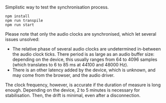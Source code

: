 Simplistic way to test the synchronisation process.

```
npm install
npm run transpile
npm run start
```

Please note that only the audio clocks are synchronised, which let
several issues unsolved:

- The relative phase of several audio clocks are undetermined
  in-between the audio clock ticks. There period is as large as an
  audio buffer size: depending on the device, this usually ranges
  from 64 to 4096 samples (which translates to 6 to 85 ms at 44100 and
  48000 Hz).
- There is an other latency added by the device, which is unknown, and
  may come from the browser, and the audio driver.

The clock frequency, however, is accurate if the duration of measure
is long enough. Depending on the device, 2 to 5 minutes is necessary
for stabilisation. Then, the drift is minimal, even after a
disconnection.
